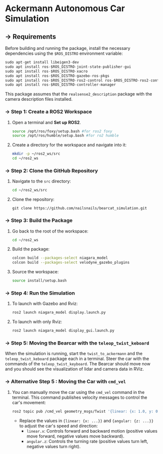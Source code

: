 # Ackermann Autonomous Car Simulation

## → Requirements

Before building and running the package, install the necessary dependencies using the `$ROS_DISTRO` environment variable:

```python
sudo apt-get install libeigen3-dev
sudo apt install ros-$ROS_DISTRO-joint-state-publisher-gui
sudo apt install ros-$ROS_DISTRO-xacro
sudo apt install ros-$ROS_DISTRO-gazebo-ros-pkgs
sudo apt install ros-$ROS_DISTRO-ros2-control ros-$ROS_DISTRO-ros2-controllers
sudo apt install ros-$ROS_DISTRO-controller-manager
```

This package assumes that the `realsense2_description` package with the camera description files installed. 

### → Step 1: Create a ROS2 Workspace

1. Open a terminal and **Set up ROS2**.
    
    ```bash
    source /opt/ros/foxy/setup.bash #for ros2 foxy
    source /opt/ros/humble/setup.bash #for ro2 humble
    ```
    
2. Create a directory for the workspace and navigate into it:
    
    ```bash
    mkdir -p ~/ros2_ws/src
    cd ~/ros2_ws
    ```
    

### → Step 2: Clone the GitHub Repository

1. Navigate to the `src` directory:
    
    ```bash
    cd ~/ros2_ws/src
    ```
    
2. Clone the repository:
    
    ```
    git clone https://github.com/nailsnails/bearcat_simulation.git
    ```
    

### → Step 3: Build the Package

1. Go back to the root of the workspace:
    
    ```bash
    cd ~/ros2_ws
    ```
    
2. Build the package:
    
    ```bash
    colcon build --packages-select niagara_model
    colcon build --packages-select velodyne_gazebo_plugins
    ```
    
3. Source the workspace:
    
    ```bash
    source install/setup.bash
    ```
    

### → Step 4: Run the Simulation

1. To launch with Gazebo and Rviz:
    
    ```bash
    ros2 launch niagara_model display.launch.py
    ```
    
2. To launch with only Rviz:
    
    ```bash
    ros2 launch niagara_model display_gui.launch.py
    ```
    
### → Step 5: Moving the Bearcar with the `teleop_twist_keboard`

When the simulation is running, start the `twist_to_ackermann` and the `teleop_twist_keboard` package each in a terminal. Steer the car with the commands of the `teleop_twist_keyboard`. The Bearcar should move now and you should see the visualization of lidar and camera data in RViz.  

### → Alternative Step 5 : Moving the Car with `cmd_vel`

1. You can manually move the car using the `cmd_vel` command in the terminal. This command publishes velocity messages to control the car's movement:
    
    ```bash
    ros2 topic pub /cmd_vel geometry_msgs/Twist '{linear: {x: 1.0, y: 0.0, z: 0.0}, angular: {x: 0.0, y: 0.0, z: 0.5}}'
    ```
    
    - Replace the values in `{linear: {x: ...}}` and `{angular: {z: ...}}` to adjust the car's speed and direction:
        - `linear.x`: Controls forward and backward motion (positive values move forward, negative values move backward).
        - `angular.z`: Controls the turning rate (positive values turn left, negative values turn right).


   
